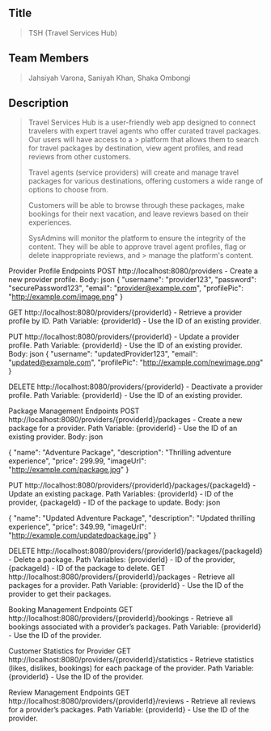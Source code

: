 ## Title
> TSH (Travel Services Hub)

## Team Members
> Jahsiyah Varona, Saniyah Khan, Shaka Ombongi


## Description
> Travel Services Hub is a user-friendly web app designed to connect travelers with expert travel agents who offer curated travel packages. Our users will have access to a >
> platform that allows them to search for travel packages by destination, view agent profiles, and read reviews from other customers.
>
> Travel agents (service providers) will create and manage travel packages for various destinations, offering customers a wide range of options to choose from.
>
> Customers will be able to browse through these packages, make bookings for their next vacation, and leave reviews based on their experiences.
>
> SysAdmins will monitor the platform to ensure the integrity of the content. They will be able to approve travel agent profiles, flag or delete inappropriate reviews, and >
> manage the platform's content.

Provider Profile Endpoints
POST http://localhost:8080/providers - Create a new provider profile.
Body:
json
{
"username": "provider123",
"password": "securePassword123",
"email": "provider@example.com",
"profilePic": "http://example.com/image.png"
}

GET http://localhost:8080/providers/{providerId} - Retrieve a provider profile by ID.
Path Variable: {providerId} - Use the ID of an existing provider.


PUT http://localhost:8080/providers/{providerId} - Update a provider profile.
Path Variable: {providerId} - Use the ID of an existing provider.
Body:
json
{
"username": "updatedProvider123",
"email": "updated@example.com",
"profilePic": "http://example.com/newimage.png"
}


DELETE http://localhost:8080/providers/{providerId} - Deactivate a provider profile.
Path Variable: {providerId} - Use the ID of an existing provider.

Package Management Endpoints
POST http://localhost:8080/providers/{providerId}/packages - Create a new package for a provider.
Path Variable: {providerId} - Use the ID of an existing provider.
Body:
json

{
"name": "Adventure Package",
"description": "Thrilling adventure experience",
"price": 299.99,
"imageUrl": "http://example.com/package.jpg"
}


PUT http://localhost:8080/providers/{providerId}/packages/{packageId} - Update an existing package.
Path Variables: {providerId} - ID of the provider, {packageId} - ID of the package to update.
Body:
json

{
"name": "Updated Adventure Package",
"description": "Updated thrilling experience",
"price": 349.99,
"imageUrl": "http://example.com/updatedpackage.jpg"
}


DELETE http://localhost:8080/providers/{providerId}/packages/{packageId} - Delete a package.
Path Variables: {providerId} - ID of the provider, {packageId} - ID of the package to delete.
GET http://localhost:8080/providers/{providerId}/packages - Retrieve all packages for a provider.
Path Variable: {providerId} - Use the ID of the provider to get their packages.

Booking Management Endpoints
GET http://localhost:8080/providers/{providerId}/bookings - Retrieve all bookings associated with a provider’s packages.
Path Variable: {providerId} - Use the ID of the provider.

Customer Statistics for Provider
GET http://localhost:8080/providers/{providerId}/statistics - Retrieve statistics (likes, dislikes, bookings) for each package of the provider.
Path Variable: {providerId} - Use the ID of the provider.

Review Management Endpoints
GET http://localhost:8080/providers/{providerId}/reviews - Retrieve all reviews for a provider’s packages.
Path Variable: {providerId} - Use the ID of the provider.




